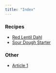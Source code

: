 ```yaml
---
title: "Index"
---
```


### Recipes

- [Red Lentil Dahl](/r/red-lentil-dahl)
- [Sour Dough Starter](/r/sourdough-starter)

### Other

- [Article 1](/article1)
